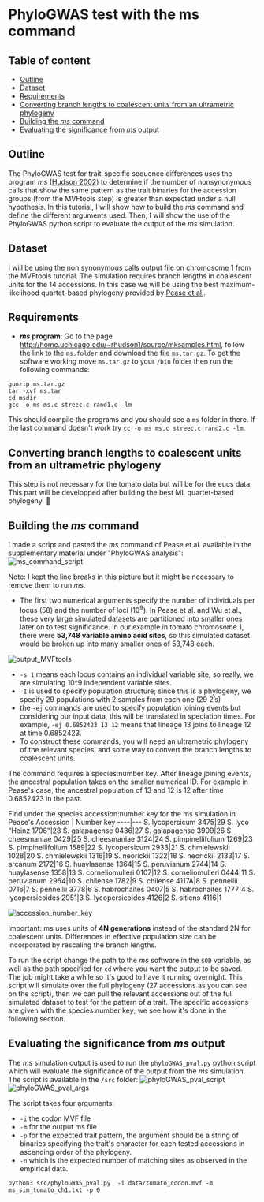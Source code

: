 # PhyloGWAS test with the ms command

## Table of content
 * [Outline](#outline)
 * [Dataset](#dataset)
 * [Requirements](#requirements)
 * [Converting branch lengths to coalescent units from an ultrametric phylogeny](#converting-branch-lengths-to-coalescent-units-from-an-ultrametric-phylogeny)
 * [Building the *ms* command ](#building-the-*ms*-command)
 * [Evaluating the significance from *ms* output](#evaluating-significance-from-*ms*-output)

## Outline
The PhyloGWAS test for trait-specific sequence differences uses the program *ms* ([Hudson 2002](https://academic.oup.com/bioinformatics/article/18/2/337/225783)) to determine if the number of nonsynonymous calls that show the same pattern as the trait binaries for the accession groups (from the MVFtools step) is greater than expected under a null hypothesis.
In this tutorial, I will show how to build the *ms* command and define the different arguments used. Then, I will show the use of the PhyloGWAS python script to evaluate the output of the *ms* simulation.

## Dataset
I will be using the non synonymous calls output file on chromosome 1 from the MVFtools tutorial. The simulation requires branch lengths in coalescent units for the 14 accessions. In this case we will be using the best maximum-likelihood quartet-based phylogeny provided by [Pease et al.](https://journals.plos.org/plosbiology/article?id=10.1371/journal.pbio.1002379). 

## Requirements
 * ***ms* program**: Go to the page http://home.uchicago.edu/~rhudson1/source/mksamples.html, follow the link to the `ms.folder` and download the file `ms.tar.gz`. To get the software working move `ms.tar.gz` to your `/bin` folder then run the following commands:
```
gunzip ms.tar.gz
tar -xvf ms.tar
cd msdir
gcc -o ms ms.c streec.c rand1.c -lm
```
This should compile the programs and you should see a `ms` folder in there.
If the last command doesn't work try `cc -o ms ms.c streec.c rand2.c -lm`.

## Converting branch lengths to coalescent units from an ultrametric phylogeny
 
This step is not necessary for the tomato data but will be for the eucs data. This part will be developped after building the best ML quartet-based phylogeny. :seedling:
 
## Building the *ms* command
I made a script and pasted the *ms* command of Pease et al. available in the supplementary material under "PhyloGWAS analysis":
![ms_command_script](images/mscommand_script.PNG)

Note: I kept the line breaks in this picture but it might be necessary to remove them to run *ms*.

 * The first two numerical arguments specify the number of individuals per locus (58) and the number of loci ($10^9$). In Pease et al. and Wu et al., these very large simulated datasets are partitioned into smaller ones later on to test significance. In our example in tomato chromosome 1, there were **53,748 variable amino acid sites**, so this simulated dataset would be broken up into many smaller ones of 53,748 each.

![output_MVFtools](images/MVFtools_head_pH.PNG)

 * `-s 1` means each locus contains an individual variable site; so really, we are simulating 10^9 independent variable sites.
 * `-I` is used to specify population structure; since this is a phylogeny, we specify 29 populations with 2 samples from each one (29 2’s)
 * the `-ej` commands are used to specify population joining events but considering our input data, this will be translated in speciation times. For example, `-ej 0.6852423 13 12` means that lineage 13 joins to lineage 12 at time 0.6852423.
 * To construct these commands, you will need an ultrametric phylogeny of the relevant species, and some way to convert the branch lengths to coalescent units.

The command requires a species:number key. After lineage joining events, the ancestral population takes on the smaller numerical ID. For example in Pease's case, the ancestral population of 13 and 12 is 12 after time 0.6852423 in the past.

Find under the species accession:number key for the ms simulation in Pease's 
Accession | Number key
----|---
S. lycopersicum  3475|29
S. lyco “Heinz 1706”|28
S. galapagense 0436|27
S. galapagense 3909|26
S. cheesmaniae 0429|25
S. cheesmaniae 3124|24
S. pimpinellifolium 1269|23
S. pimpinellifolium 1589|22
S. lycopersicum 2933|21
S. chmielewskii 1028|20
S. chmielewskii 1316|19
S. neorickii 1322|18
S. neorickii 2133|17
S. arcanum 2172|16
S. huaylasense 1364|15
S. peruvianum 2744|14
S. huaylasense 1358|13
S. corneliomulleri 0107|12
S. corneliomulleri 0444|11
S. peruvianum 2964|10
S. chilense 1782|9
S. chilense 4117A|8
S. pennellii 0716|7
S. pennellii 3778|6
S. habrochaites 0407|5
S. habrochaites 1777|4
S. lycopersicoides 2951|3
S. lycopersicoides 4126|2
S. sitiens 4116|1

![accession_number_key](images/accession_number_key.PNG)

Important: ms uses units of **4N generations** instead of the standard 2N for coalescent units. Differences in effective population size can be incorporated by rescaling the branch lengths.

To run the script change the path to the *ms* software in the `$OD` variable, as well as the path specified for `cd` where you want the output to be saved. The job might take a while so it's good to have it running overnight.
This script will simulate over the full phylogeny (27 accessions as you can see on the script), then we can pull the relevant accessions out of the full simulated dataset to test for the pattern of a trait. The specific accessions are given with the species:number key; we see how it's done in the following section.

## Evaluating the significance from *ms* output

The *ms* simulation output is used to run the `phyloGWAS_pval.py` python script which will evaluate the significance of the output from the *ms* simulation.
The script is available in the `/src` folder:
![phyloGWAS_pval_script](images/phyloGWAS_pval_script.PNG)
![phyloGWAS_pval_args](images/phyloGWAS_pval_args.PNG)

The script takes four arguments:
* `-i` the codon MVF file
* `-m` for the output ms file
* `-p` for the expected trait pattern, the argument should be a string of binaries specifying the trait's character for each tested accessions in ascending order of the phylogeny.
* `-n` which is the expected number of matching sites as observed in the empirical data.

`python3 src/phyloGWAS_pval.py  -i data/tomato_codon.mvf -m ms_sim_tomato_ch1.txt -p 0`
